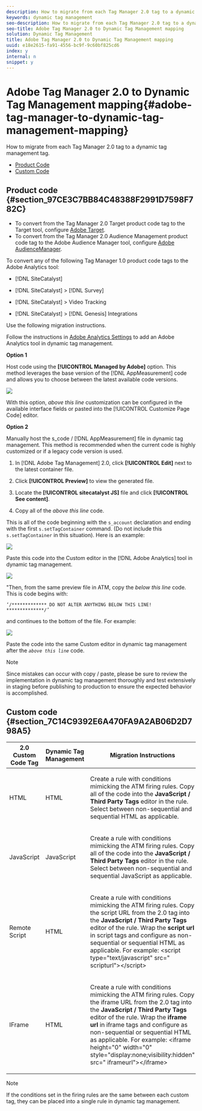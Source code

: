 ```yaml
---
description: How to migrate from each Tag Manager 2.0 tag to a dynamic tag management tag.
keywords: dynamic tag management
seo-description: How to migrate from each Tag Manager 2.0 tag to a dynamic tag management tag.
seo-title: Adobe Tag Manager 2.0 to Dynamic Tag Management mapping
solution: Dynamic Tag Management
title: Adobe Tag Manager 2.0 to Dynamic Tag Management mapping
uuid: e18e2615-fa91-4556-bc9f-9c60bf825cd6
index: y
internal: n
snippet: y
---
```


# Adobe Tag Manager 2.0 to Dynamic Tag Management mapping{#adobe-tag-manager-to-dynamic-tag-management-mapping}

How to migrate from each Tag Manager 2.0 tag to a dynamic tag management tag.

* [Product Code](../migration-to-and-from-dtm/atm2-migrate-map.md#section_97CE3C7BB84C48388F2991D7598F782C) 
* [Custom Code](../migration-to-and-from-dtm/atm2-migrate-map.md#section_7C14C9392E6A470FA9A2AB06D2D798A5)

## Product code {#section_97CE3C7BB84C48388F2991D7598F782C}

* To convert from the Tag Manager 2.0 Target product code tag to the Target tool, configure [Adobe Target](../tools-reference/target.md#concept_90D4021A9B6E409D8101FA1AFADE1215). 
* To convert from the Tag Manager 2.0 Audience Management product code tag to the Adobe Audience Manager tool, configure [Adobe AudienceManager](../tools-reference/audiencemgmt.md#concept_F9887945039A473A9B2C6B16CBA5D822).

To convert any of the following Tag Manager 1.0 product code tags to the Adobe Analytics tool:

* [!DNL SiteCatalyst] 
* [!DNL SiteCatalyst] > [!DNL Survey] 

* [!DNL SiteCatalyst] > Video Tracking 
* [!DNL SiteCatalyst] > [!DNL Genesis] Integrations

Use the following migration instructions.

Follow the instructions in [Adobe Analytics Settings](../tools-reference/analytics-dtm.md#concept_FBA6679A0B79490F8296437F11E5E4F8) to add an Adobe Analytics tool in dynamic tag management.

**Option 1**

Host code using the **[!UICONTROL Managed by Adobe]** option. This method leverages the base version of the [!DNL AppMeasurement] code and allows you to choose between the latest available code versions.

![](assets/library_mgmt_atm1.png)

With this option, *above this line* customization can be configured in the available interface fields or pasted into the [!UICONTROL Customize Page Code] editor.

**Option 2**

Manually host the s_code / [!DNL AppMeasurement] file in dynamic tag management. This method is recommended when the current code is highly customized or if a legacy code version is used.

1. In [!DNL Adobe Tag Management] 2.0, click **[!UICONTROL Edit]** next to the latest container file. 

1. Click **[!UICONTROL Preview]** to view the generated file. 
1. Locate the **[!UICONTROL sitecatalyst JS]** file and click **[!UICONTROL See content]**. 

1. Copy all of the *above this line* code.

This is all of the code beginning with the `s_account` declaration and ending with the first `s.setTagContainer` command. (Do not include this `s.setTagContainer` in this situation). Here is an example:

![](assets/prev_generated_code.png)

Paste this code into the Custom editor in the [!DNL Adobe Analytics] tool in dynamic tag management.

![](assets/library_mgmt_custom.png)

"Then, from the same preview file in ATM, copy the *below this line* code. This is code begins with:

```
‘/************* DO NOT ALTER ANYTHING BELOW THIS LINE! **************/’
```

and continues to the bottom of the file. For example:

![](assets/prev_generated_code4.png)

Paste the code into the same Custom editor in dynamic tag management after the *`above this line`* code.

>[!NOTE]
>
>Since mistakes can occur with copy / paste, please be sure to review the implementation in dynamic tag management thoroughly and test extensively in staging before publishing to production to ensure the expected behavior is accomplished.

## Custom code {#section_7C14C9392E6A470FA9A2AB06D2D798A5}

<table id="table_EAF79577BEE441E7AB27301BB7B05A80"> 
 <thead> 
  <tr> 
   <th colname="col1" class="entry"> 2.0 Custom Code Tag </th> 
   <th colname="col2" class="entry"> Dynamic Tag Management </th> 
   <th colname="col3" class="entry"> Migration Instructions </th> 
  </tr> 
 </thead>
 <tbody> 
  <tr> 
   <td colname="col1"> <p>HTML </p> </td> 
   <td colname="col2"> <p>HTML </p> </td> 
   <td colname="col3"> <p> Create a rule with conditions mimicking the ATM firing rules. Copy all of the code into the <b>JavaScript / Third Party Tags</b> editor in the rule. Select between non-sequential and sequential HTML as applicable. </p> </td> 
  </tr> 
  <tr> 
   <td colname="col1"> <p>JavaScript </p> </td> 
   <td colname="col2"> <p>JavaScript </p> </td> 
   <td colname="col3"> <p> Create a rule with conditions mimicking the ATM firing rules. Copy all of the code into the <b>JavaScript / Third Party Tags</b> editor in the rule. Select between non-sequential and sequential JavaScript as applicable. </p> </td> 
  </tr> 
  <tr> 
   <td colname="col1"> <p>Remote Script </p> </td> 
   <td colname="col2"> <p>HTML </p> </td> 
   <td colname="col3"> <p> Create a rule with conditions mimicking the ATM firing rules. Copy the script URL from the 2.0 tag into the <b>JavaScript / Third Party Tags</b> editor of the rule. Wrap the <b>script url</b> in script tags and configure as non-sequential or sequential HTML as applicable. For example: <span class="codeph"> &lt;script type="text/javascript" src=" scripturl"&gt;&lt;/script&gt; </span> </p> </td> 
  </tr> 
  <tr> 
   <td colname="col1"> <p>IFrame </p> </td> 
   <td colname="col2"> <p>HTML </p> </td> 
   <td colname="col3"> <p> Create a rule with conditions mimicking the ATM firing rules. Copy the iframe URL from the 2.0 tag into the <b>JavaScript / Third Party Tags</b> editor of the rule. Wrap the <b>iframe url</b> in iframe tags and configure as non-sequential or sequential HTML as applicable. For example: <span class="codeph"> &lt;iframe height="0" width="0" style="display:none;visibility:hidden" src=" iframeurl"&gt;&lt;/iframe&gt; </span> </p> </td> 
  </tr> 
 </tbody> 
</table>

>[!NOTE]
>
>If the conditions set in the firing rules are the same between each custom tag, they can be placed into a single rule in dynamic tag management.

